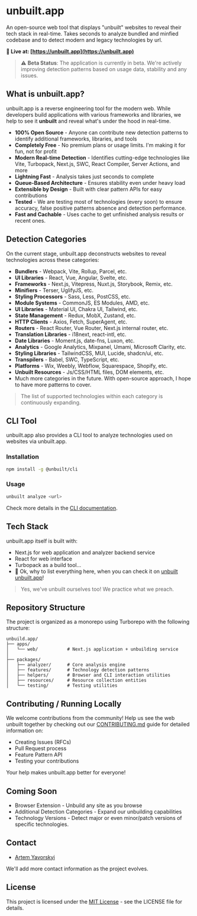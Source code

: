 # unbuilt.app

An open-source web tool that displays "unbuilt" websites to reveal their tech stack in real-time. Takes seconds to analyze bundled and minfied codebase and to detect modern and legacy technologies by url.

**🚀 Live at: [https://unbuilt.app](https://unbuilt.app)**

> ⚠️ **Beta Status**: The application is currently in beta. We're actively improving detection patterns based on usage data, stability and any issues.

## What is unbuilt.app?

unbuilt.app is a reverse engineering tool for the modern web. While developers build applications with various frameworks and libraries, we help to see it  **unbuilt** and reveal what's under the hood in real-time.

- **100% Open Source** - Anyone can contribute new detection patterns to identify additional frameworks, libraries, and tools
- **Completely Free** - No premium plans or usage limits. I'm making it for fun, not for profit
- **Modern Real-time Detection** - Identifies cutting-edge technologies like Vite, Turbopack, Next.js, SWC, React Compiler, Server Actions, and more
- **Lightning Fast** - Analysis takes just seconds to complete
- **Queue-Based Architecture** - Ensures stability even under heavy load
- **Extensible by Design** - Built with clear pattern APIs for easy contributions
- **Tested** - We are testing most of technologies (every soon) to ensure accuracy, false positive patterns absence and detection performance.
- **Fast and Cachable** - Uses cache to get unfinished analysis results or recent ones.

## Detection Categories

On the current stage, unbuilt.app deconstructs websites to reveal technologies across these categories:

- **Bundlers** - Webpack, Vite, Rollup, Parcel, etc.
- **UI Libraries** - React, Vue, Angular, Svelte, etc.
- **Frameworks** - Next.js, Vitepress, Nuxt.js, Storybook, Remix, etc.
- **Minifiers** - Terser, UglifyJS, etc.
- **Styling Processors** - Sass, Less, PostCSS, etc.
- **Module Systems** - CommonJS, ES Modules, AMD, etc.
- **UI Libraries** - Material UI, Chakra UI, Tailwind, etc.
- **State Management** - Redux, MobX, Zustand, etc.
- **HTTP Clients** - Axios, Fetch, SuperAgent, etc.
- **Routers** - React Router, Vue Router, Next.js internal router, etc.
- **Translation Libraries** - i18next, react-intl, etc.
- **Date Libraries** - Moment.js, date-fns, Luxon, etc.
- **Analytics** - Google Analytics, Mixpanel, Umami, Microsoft Clarity, etc.
- **Styling Libraries** - TailwindCSS, MUI, Lucide, shadcn/ui, etc.
- **Transpilers** - Babel, SWC, TypeScript, etc.
- **Platforms** - Wix, Weebly, Webflow, Squarespace, Shopify, etc.
- **Unbuilt Resources** - Js/CSS/HTML files, DOM elements, etc.
- Much more categories in the future. With open-source approach, I hope to have more patterns to cover.

> The list of supported technologies within each category is continuously expanding.

## CLI Tool

unbuilt.app also provides a CLI tool to analyze technologies used on websites via unbuilt.app.

### Installation

```bash
npm install -g @unbuilt/cli
```

### Usage

```bash
unbuilt analyze <url>
```

Check more details in the [CLI documentation](./apps/cli/README.md).

## Tech Stack

unbuilt.app itself is built with:

- Next.js for web application and analyzer backend service
- React for web interface
- Turbopack as a build tool...
- 🥱 Ok, why to list everything here, when you can check it on [unbuilt unbuilt.app](https://unbuilt.app/analysis/a9abcd3b-aac0-4c96-a835-7d7756594916)!

> Yes, we've unbuilt ourselves too! We practice what we preach.


## Repository Structure

The project is organized as a monorepo using Turborepo with the following structure:

```
unbuild.app/
├── apps/
│   └── web/           # Next.js application + unbuilding service
│
├── packages/
│   ├── analyzer/      # Core analysis engine
│   ├── features/      # Technology detection patterns
│   ├── helpers/       # Browser and CLI interaction utilities
│   ├── resources/     # Resource collection entities
│   └── testing/       # Testing utilities
```

## Contributing / Running Locally

We welcome contributions from the community! Help us see the web unbuilt together by checking out our [CONTRIBUTING.md](CONTRIBUTING.md) guide for detailed information on:

- Creating Issues (RFCs)
- Pull Request process
- Feature Pattern API
- Testing your contributions

Your help makes unbuilt.app better for everyone!

## Coming Soon

- Browser Extension - Unbuild any site as you browse
- Additional Detection Categories - Expand our unbuilding capabilities
- Technology Versions - Detect major or even minor/patch versions of specific technologies.


## Contact
- [Artem Yavorskyi](https://yavorsky.org)

We'll add more contact information as the project evolves.

## License

This project is licensed under the [MIT License](LICENSE) - see the LICENSE file for details.